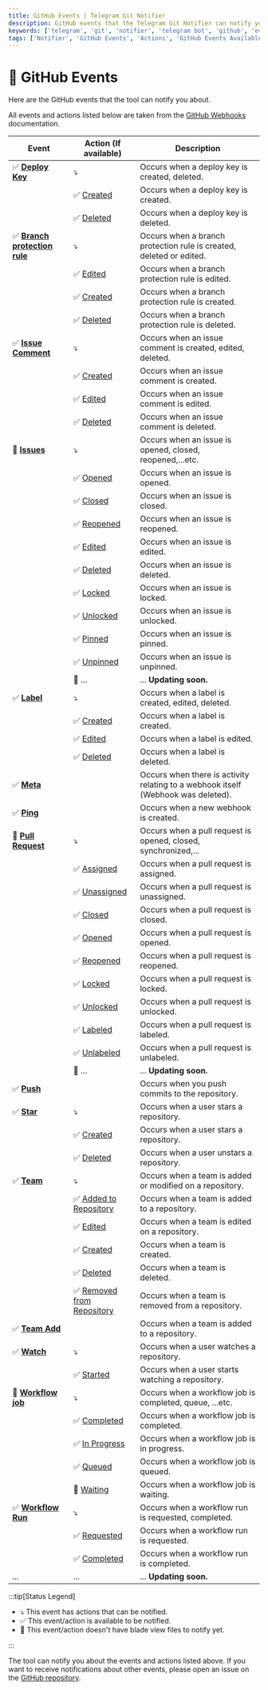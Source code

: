 ```yaml
---
title: GitHub Events | Telegram Git Notifier
description: GitHub events that the Telegram Git Notifier can notify you about. Get the list of all GitHub events available in the bot. Events and actions are listed here.
keywords: ['telegram', 'git', 'notifier', 'telegram bot', 'github', 'events', 'github events', 'github actions', 'github events available']
tags: ['Notifier', 'GitHub Events', 'Actions', 'GitHub Events Available', 'Events', 'GitHub Actions', 'List of GitHub Events']
---
```


<head>
  <meta name="robots" content="index,follow" />
  <meta name="author" content="CSlant" />
  <link rel="canonical" data-rh="true" href="/telegram-git-notifier/prologue/event-availability/github" />
</head>

# 🐙 GitHub Events

Here are the GitHub events that the tool can notify you about.

All events and actions listed below are taken from the [GitHub Webhooks](https://docs.github.com/en/webhooks/webhook-events-and-payloads) documentation.

| Event                                                                                                                                   | Action (If available)                                                                                                                                 | Description                                                                       |
|-----------------------------------------------------------------------------------------------------------------------------------------|-------------------------------------------------------------------------------------------------------------------------------------------------------|-----------------------------------------------------------------------------------|
| :white_check_mark: **[Deploy Key](https://docs.github.com/en/webhooks/webhook-events-and-payloads#deploy_key)**                         | :arrow_heading_down:                                                                                                                                  | Occurs when a deploy key is created, deleted.                                     |
|                                                                                                                                         | :white_check_mark: [Created](https://docs.github.com/en/webhooks/webhook-events-and-payloads?actionType=created#deploy_key)                           | Occurs when a deploy key is created.                                              |
|                                                                                                                                         | :white_check_mark: [Deleted](https://docs.github.com/en/webhooks/webhook-events-and-payloads?actionType=deleted#deploy_key)                           | Occurs when a deploy key is deleted.                                              |
| :white_check_mark: **[Branch protection rule](https://docs.github.com/en/webhooks/webhook-events-and-payloads#branch_protection_rule)** | :arrow_heading_down:                                                                                                                                  | Occurs when a branch protection rule is created, deleted or edited.               |
|                                                                                                                                         | :white_check_mark: [Edited](https://docs.github.com/en/webhooks/webhook-events-and-payloads?actionType=edited#branch_protection_rule)                 | Occurs when a branch protection rule is edited.                                   |
|                                                                                                                                         | :white_check_mark: [Created](https://docs.github.com/en/webhooks/webhook-events-and-payloads?actionType=created#branch_protection_rule)               | Occurs when a branch protection rule is created.                                  |
|                                                                                                                                         | :white_check_mark: [Deleted](https://docs.github.com/en/webhooks/webhook-events-and-payloads?actionType=deleted#branch_protection_rule)               | Occurs when a branch protection rule is deleted.                                  |
| :white_check_mark: **[Issue Comment](https://docs.github.com/en/webhooks/webhook-events-and-payloads#issue_comment)**                   | :arrow_heading_down:                                                                                                                                  | Occurs when an issue comment is created, edited, deleted.                         |
|                                                                                                                                         | :white_check_mark: [Created](https://docs.github.com/en/webhooks/webhook-events-and-payloads?actionType=created#issue_comment)                        | Occurs when an issue comment is created.                                          |
|                                                                                                                                         | :white_check_mark: [Edited](https://docs.github.com/en/webhooks/webhook-events-and-payloads?actionType=edited#issue_comment)                          | Occurs when an issue comment is edited.                                           |
|                                                                                                                                         | :white_check_mark: [Deleted](https://docs.github.com/en/webhooks/webhook-events-and-payloads?actionType=deleted#issue_comment)                        | Occurs when an issue comment is deleted.                                          |
| :white_square_button: **[Issues](https://docs.github.com/en/webhooks/webhook-events-and-payloads#issues)**                              | :arrow_heading_down:                                                                                                                                  | Occurs when an issue is opened, closed, reopened,...etc.                          |
|                                                                                                                                         | :white_check_mark: [Opened](https://docs.github.com/en/webhooks/webhook-events-and-payloads?actionType=opened#issues)                                 | Occurs when an issue is opened.                                                   |
|                                                                                                                                         | :white_check_mark: [Closed](https://docs.github.com/en/webhooks/webhook-events-and-payloads?actionType=closed#issues)                                 | Occurs when an issue is closed.                                                   |
|                                                                                                                                         | :white_check_mark: [Reopened](https://docs.github.com/en/webhooks/webhook-events-and-payloads?actionType=reopened#issues)                             | Occurs when an issue is reopened.                                                 |
|                                                                                                                                         | :white_check_mark: [Edited](https://docs.github.com/en/webhooks/webhook-events-and-payloads?actionType=edited#issues)                                 | Occurs when an issue is edited.                                                   | 
|                                                                                                                                         | :white_check_mark: [Deleted](https://docs.github.com/en/webhooks/webhook-events-and-payloads?actionType=deleted#issues)                               | Occurs when an issue is deleted.                                                  |
|                                                                                                                                         | :white_check_mark: [Locked](https://docs.github.com/en/webhooks/webhook-events-and-payloads?actionType=locked#issues)                                 | Occurs when an issue is locked.                                                   |
|                                                                                                                                         | :white_check_mark: [Unlocked](https://docs.github.com/en/webhooks/webhook-events-and-payloads?actionType=unlocked#issues)                             | Occurs when an issue is unlocked.                                                 |
|                                                                                                                                         | :white_check_mark: [Pinned](https://docs.github.com/en/webhooks/webhook-events-and-payloads?actionType=pinned#issues)                                 | Occurs when an issue is pinned.                                                   |
|                                                                                                                                         | :white_check_mark: [Unpinned](https://docs.github.com/en/webhooks/webhook-events-and-payloads?actionType=unpinned#issues)                             | Occurs when an issue is unpinned.                                                 |
|                                                                                                                                         | :white_square_button: ...                                                                                                                             | ... **Updating soon.**                                                            |
| :white_check_mark: **[Label](https://docs.github.com/en/webhooks/webhook-events-and-payloads#label)**                                   | :arrow_heading_down:                                                                                                                                  | Occurs when a label is created, edited, deleted.                                  |
|                                                                                                                                         | :white_check_mark: [Created](https://docs.github.com/en/webhooks/webhook-events-and-payloads?actionType=created#label)                                | Occurs when a label is created.                                                   |
|                                                                                                                                         | :white_check_mark: [Edited](https://docs.github.com/en/webhooks/webhook-events-and-payloads?actionType=edited#label)                                  | Occurs when a label is edited.                                                    |
|                                                                                                                                         | :white_check_mark: [Deleted](https://docs.github.com/en/webhooks/webhook-events-and-payloads?actionType=deleted#label)                                | Occurs when a label is deleted.                                                   |
| :white_check_mark: **[Meta](https://docs.github.com/en/webhooks/webhook-events-and-payloads#meta)**                                     |                                                                                                                                                       | Occurs when there is activity relating to a webhook itself (Webhook was deleted). |
| :white_check_mark: **[Ping](https://docs.github.com/en/webhooks/webhook-events-and-payloads#ping)**                                     |                                                                                                                                                       | Occurs when a new webhook is created.                                             |
| :white_square_button: **[Pull Request](https://docs.github.com/en/webhooks/webhook-events-and-payloads#pull_request)**                  | :arrow_heading_down:                                                                                                                                  | Occurs when a pull request is opened, closed, synchronized,...                    |
|                                                                                                                                         | :white_check_mark: [Assigned](https://docs.github.com/en/webhooks/webhook-events-and-payloads?actionType=assigned#pull_request)                       | Occurs when a pull request is assigned.                                           |
|                                                                                                                                         | :white_check_mark: [Unassigned](https://docs.github.com/en/webhooks/webhook-events-and-payloads?actionType=unassigned#pull_request)                   | Occurs when a pull request is unassigned.                                         |
|                                                                                                                                         | :white_check_mark: [Closed](https://docs.github.com/en/webhooks/webhook-events-and-payloads?actionType=closed#pull_request)                           | Occurs when a pull request is closed.                                             |
|                                                                                                                                         | :white_check_mark: [Opened](https://docs.github.com/en/webhooks/webhook-events-and-payloads?actionType=opened#pull_request)                           | Occurs when a pull request is opened.                                             |
|                                                                                                                                         | :white_check_mark: [Reopened](https://docs.github.com/en/webhooks/webhook-events-and-payloads?actionType=reopened#pull_request)                       | Occurs when a pull request is reopened.                                           |
|                                                                                                                                         | :white_check_mark: [Locked](https://docs.github.com/en/webhooks/webhook-events-and-payloads?actionType=locked#pull_request)                           | Occurs when a pull request is locked.                                             |
|                                                                                                                                         | :white_check_mark: [Unlocked](https://docs.github.com/en/webhooks/webhook-events-and-payloads?actionType=unlocked#pull_request)                       | Occurs when a pull request is unlocked.                                           |
|                                                                                                                                         | :white_check_mark: [Labeled](https://docs.github.com/en/webhooks/webhook-events-and-payloads?actionType=labeled#pull_request)                         | Occurs when a pull request is labeled.                                            |
|                                                                                                                                         | :white_check_mark: [Unlabeled](https://docs.github.com/en/webhooks/webhook-events-and-payloads?actionType=unlabeled#pull_request)                     | Occurs when a pull request is unlabeled.                                          |
|                                                                                                                                         | :white_square_button: ...                                                                                                                             | ... **Updating soon.**                                                            |
| :white_check_mark: **[Push](https://docs.github.com/en/webhooks/webhook-events-and-payloads#push)**                                     |                                                                                                                                                       | Occurs when you push commits to the repository.                                   |
| :white_check_mark: **[Star](https://docs.github.com/en/webhooks/webhook-events-and-payloads#star)**                                     | :arrow_heading_down:                                                                                                                                  | Occurs when a user stars a repository.                                            |
|                                                                                                                                         | :white_check_mark: [Created](https://docs.github.com/en/webhooks/webhook-events-and-payloads?actionType=created#star)                                 | Occurs when a user stars a repository.                                            |
|                                                                                                                                         | :white_check_mark: [Deleted](https://docs.github.com/en/webhooks/webhook-events-and-payloads?actionType=deleted#star)                                 | Occurs when a user unstars a repository.                                          |
| :white_check_mark: **[Team](https://docs.github.com/en/webhooks/webhook-events-and-payloads#team)**                                     | :arrow_heading_down:                                                                                                                                  | Occurs when a team is added or modified on a repository.                          |
|                                                                                                                                         | :white_check_mark: [Added to Repository](https://docs.github.com/en/webhooks/webhook-events-and-payloads?actionType=added_to_repository#team)         | Occurs when a team is added to a repository.                                      |
|                                                                                                                                         | :white_check_mark: [Edited](https://docs.github.com/en/webhooks/webhook-events-and-payloads?actionType=edited#team)                                   | Occurs when a team is edited on a repository.                                     |
|                                                                                                                                         | :white_check_mark: [Created](https://docs.github.com/en/webhooks/webhook-events-and-payloads?actionType=created#team)                                 | Occurs when a team is created.                                                    |
|                                                                                                                                         | :white_check_mark: [Deleted](https://docs.github.com/en/webhooks/webhook-events-and-payloads?actionType=deleted#team)                                 | Occurs when a team is deleted.                                                    |
|                                                                                                                                         | :white_check_mark: [Removed from Repository](https://docs.github.com/en/webhooks/webhook-events-and-payloads?actionType=removed_from_repository#team) | Occurs when a team is removed from a repository.                                  |
| :white_check_mark: **[Team Add](https://docs.github.com/en/webhooks/webhook-events-and-payloads#team_add)**                             |                                                                                                                                                       | Occurs when a team is added to a repository.                                      |
| :white_check_mark: **[Watch](https://docs.github.com/en/webhooks/webhook-events-and-payloads#watch)**                                   | :arrow_heading_down:                                                                                                                                  | Occurs when a user watches a repository.                                          |
|                                                                                                                                         | :white_check_mark: [Started](https://docs.github.com/en/webhooks/webhook-events-and-payloads?actionType=started#watch)                                | Occurs when a user starts watching a repository.                                  |
| :white_square_button: **[Workflow job](https://docs.github.com/en/webhooks/webhook-events-and-payloads#workflow_job)**                  | :arrow_heading_down:                                                                                                                                  | Occurs when a workflow job is completed, queue, ...etc.                           |
|                                                                                                                                         | :white_check_mark: [Completed](https://docs.github.com/en/webhooks/webhook-events-and-payloads?actionType=completed#workflow_job)                     | Occurs when a workflow job is completed.                                          |
|                                                                                                                                         | :white_check_mark: [In Progress](https://docs.github.com/en/webhooks/webhook-events-and-payloads?actionType=in_progress#workflow_job)                 | Occurs when a workflow job is in progress.                                        |
|                                                                                                                                         | :white_check_mark: [Queued](https://docs.github.com/en/webhooks/webhook-events-and-payloads?actionType=queued#workflow_job)                           | Occurs when a workflow job is queued.                                             |
|                                                                                                                                         | :white_square_button: [Waiting](https://docs.github.com/en/webhooks/webhook-events-and-payloads?actionType=waiting#workflow_job)                      | Occurs when a workflow job is waiting.                                            |
| :white_check_mark: **[Workflow Run](https://docs.github.com/en/webhooks/webhook-events-and-payloads#workflow_run)**                     | :arrow_heading_down:                                                                                                                                  | Occurs when a workflow run is requested, completed.                               |
|                                                                                                                                         | :white_check_mark: [Requested](https://docs.github.com/en/webhooks/webhook-events-and-payloads?actionType=requested#workflow_run)                     | Occurs when a workflow run is requested.                                          |
|                                                                                                                                         | :white_check_mark: [Completed](https://docs.github.com/en/webhooks/webhook-events-and-payloads?actionType=completed#workflow_run)                     | Occurs when a workflow run is completed.                                          |
| ...                                                                                                                                     | ...                                                                                                                                                   | ... **Updating soon.**                                                            |

:::tip[Status Legend]

- :arrow_heading_down: This event has actions that can be notified.
- :white_check_mark: This event/action is available to be notified.
- :white_square_button: This event/action doesn't have blade view files to notify yet.

:::

The tool can notify you about the events and actions listed above. If you want to receive notifications about other events, please open an issue on the [GitHub repository](https://github.com/cslant/laravel-telegram-git-notifier).
